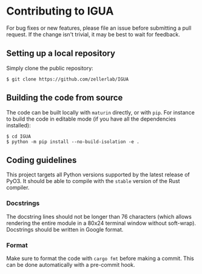 # Contributing to IGUA

For bug fixes or new features, please file an issue before submitting a
pull request. If the change isn't trivial, it may be best to wait for
feedback.

## Setting up a local repository

Simply clone the public repository:

```console
$ git clone https://github.com/zellerlab/IGUA
```

## Building the code from source

The code can be built locally with `maturin` directly, or with `pip`. For 
instance to build the code in editable mode (if you have all the 
dependencies installed):

```console
$ cd IGUA
$ python -m pip install --no-build-isolation -e .
```

## Coding guidelines

This project targets all Python versions supported by the latest release of
PyO3. It should be able to compile with the `stable` version of the Rust
compiler.

### Docstrings

The docstring lines should not be longer than 76 characters (which allows
rendering the entire module in a 80x24 terminal window without soft-wrap).  
Docstrings should be written in Google format.

### Format

Make sure to format the code with `cargo fmt` before making a commit. This can
be done automatically with a pre-commit hook.
